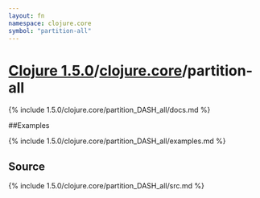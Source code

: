 ```yaml
---
layout: fn
namespace: clojure.core
symbol: "partition-all"
---
```


# [Clojure 1.5.0](../../)/[clojure.core](../)/partition-all

{% include 1.5.0/clojure.core/partition_DASH_all/docs.md %}

##Examples

{% include 1.5.0/clojure.core/partition_DASH_all/examples.md %}
## Source
{% include 1.5.0/clojure.core/partition_DASH_all/src.md %}

